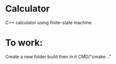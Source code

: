 # Calculator
C++ calculator using finite-state machine
# To work:
Create a new folder build then in it CMD/"cmake .."
